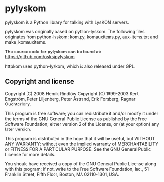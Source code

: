
pylyskom
========

pylyskom is a Python library for talking with LysKOM servers.

pylyskom was originally based on python-lyskom. The following files
originates from python-lyskom: kom.py, komauxitems.py, aux-items.txt
and make_komauxitems.

The source code for pylyskom can be found at:
https://github.com/osks/pylyskom

httpkom uses python-lyskom, which is also released under GPL. 


Copyright and license
---------------------

Copyright (C) 2008 Henrik Rindlöw
Copyright (C) 1999-2003 Kent Engström, Peter Liljenberg, 
                        Peter Åstrand, Erik Forsberg,
                        Ragnar Ouchterlony.

This program is free software; you can redistribute it and/or
modify it under the terms of the GNU General Public License
as published by the Free Software Foundation; either version 2
of the License, or (at your option) any later version.

This program is distributed in the hope that it will be useful,
but WITHOUT ANY WARRANTY; without even the implied warranty of
MERCHANTABILITY or FITNESS FOR A PARTICULAR PURPOSE.  See the
GNU General Public License for more details.

You should have received a copy of the GNU General Public License
along with this program; if not, write to the Free Software
Foundation, Inc., 51 Franklin Street, Fifth Floor, Boston,
MA  02110-1301, USA.
